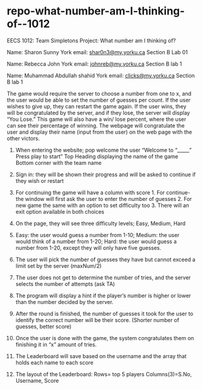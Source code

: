 ﻿# repo-what-number-am-I-thinking-of--1012

EECS 1012: Team Simpletons
 Project: What number am I thinking of?
 
Name: Sharon Sunny
York email: shar0n3@my.yorku.ca
Section B Lab 01
 
Name: Rebecca John
York email: johnreb@my.yorku.ca
Section B lab 1
 
Name: Muhammad Abdullah shahid
York email: clicks@my.yorku.ca
Section B lab 1
 
The game would require the server to choose a number from one to x, and the user would be able to set the number of guesses per count. If the user wishes to give up, they can restart the game again. If the user wins, they will be congratulated by the server, and if they lose, the server will display “You Lose.” This game will also have a win/ lose percent, where the user can see their percentage of winning. The webpage will congratulate the user and display their name (input from the user) on the web page with the other victors.

1. When entering the website; pop welcome the user
                        “Welcome to “_____” Press play to start”
                      Top Heading displaying the name of the game
                             Bottom corner with the team name

2. Sign in: they will be shown their progress and will be asked to continue if they wish or restart
3. For continuing the game will have a column with score
                1. For continue- the window will first ask the user to enter the number of guesses 
                2. For new game the same with an option to set difficulty too
                3. There will an exit option available in both choices

4.  On the page, they will see three difficulty levels; Easy, Medium, Hard
5.  Easy: the user would guess a number from 1-10; Medium: the user would think of a number from 1-20; Hard: the user would guess a number from 1-20, except they will only have five guesses. 
6.  The user will pick the number of guesses they have but cannot exceed a limit set by the server (maxNum/2)
7.  The user does not get to determine the number of tries, and the server selects the number of attempts (ask TA) 
8.  The program will display a hint if the player’s number is higher or lower than the number decided by the server. 
9.  After the round is finished, the number of guesses it took for the user to identify the correct number will be their score. (Shorter number of guesses, better score)
10.  Once the user is done with the game, the system congratulates them on finishing it in “x” amount of tries. 
11.  The Leaderboard will save based on the username and the array that holds each name to each score
12.  The layout of the Leaderboard:
Rows= top 5 players
Columns(3)=S.No, Username, Score 

